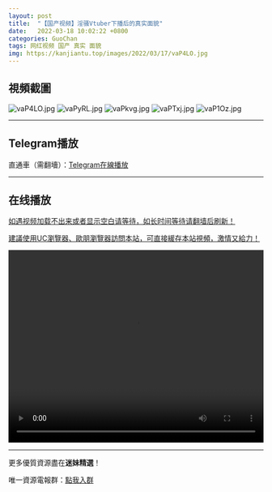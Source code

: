 ```yaml
---
layout: post
title:  "【国产视频】淫骚Vtuber下播后的真实面貌"
date:   2022-03-18 10:02:22 +0800
categories: GuoChan
tags: 网红视频 国产 真实 面貌
img: https://kanjiantu.top/images/2022/03/17/vaP4LO.jpg
---
```



## 視頻截圖

![vaP4LO.jpg](https://kanjiantu.top/images/2022/03/17/vaP4LO.jpg)
![vaPyRL.jpg](https://kanjiantu.top/images/2022/03/17/vaPyRL.jpg)
![vaPkvg.jpg](https://kanjiantu.top/images/2022/03/17/vaPkvg.jpg)
![vaPTxj.jpg](https://kanjiantu.top/images/2022/03/17/vaPTxj.jpg)
![vaP1Oz.jpg](https://kanjiantu.top/images/2022/03/17/vaP1Oz.jpg)

* * *
## Telegram播放

直通車（需翻墻）：[Telegram在線播放](https://t.me/mimeijingxuan/166)

* * *
## 在线播放
<u>如遇视频加载不出来或者显示空白请等待，如长时间等待请翻墙后刷新！</u>

<u>建議使用UC瀏覽器、歐朋瀏覽器訪問本站，可直接緩存本站視頻，激情又給力！</u>
<center><video src="https://cdn.publer.io/uploads/tmp/1648500474-25086-0018-3790/9bbb7f93c1c052e5d486469c5abdb7e8.mp4" width="100%" height="380px" controls="controls"></video></center>

* * *
更多優質資源盡在**迷妹精選**！

唯一資源電報群：[點我入群](https://t.me/mimeijingxuan)


